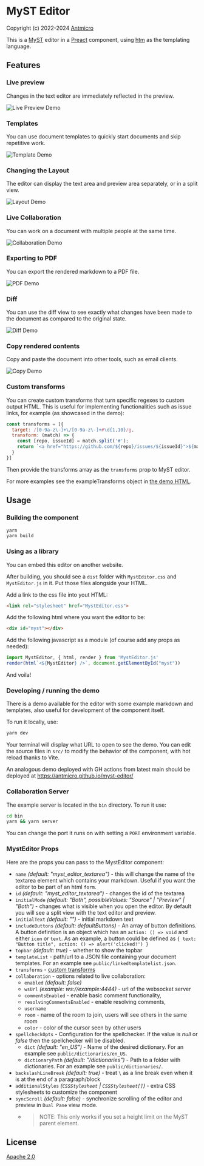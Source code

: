 # MyST Editor

Copyright (c) 2022-2024 [Antmicro](https://antmicro.com)

This is a [MyST](https://myst-parser.readthedocs.io/en/v0.16.0/) editor in a [Preact](https://preactjs.com/) component, using [htm](https://github.com/developit/htm) as the templating language.

## Features

### Live preview

Changes in the text editor are immediately reflected in the preview.

![Live Preview Demo](./assets/LivePreview.gif)

### Templates

You can use document templates to quickly start documents and skip repetitive work.

![Template Demo](./assets/TemplateDemo.gif)

### Changing the Layout

The editor can display the text area and preview area separately, or in a split view.

![Layout Demo](./assets/ViewChangeDemo.gif)

### Live Collaboration

You can work on a document with multiple people at the same time.

![Collaboration Demo](./assets/CollaborationDemo.gif)

### Exporting to PDF

You can export the rendered markdown to a PDF file.

![PDF Demo](./assets/PDFDemo.png)

### Diff

You can use the diff view to see exactly what changes have been made to the document as compared to the original state.

![Diff Demo](./assets/DiffDemo.png)

### Copy rendered contents

Copy and paste the document into other tools, such as email clients.

![Copy Demo](./assets/CopyDemo.png)

### Custom transforms

You can create custom transforms that turn specific regexes to custom output HTML.
This is useful for implementing functionalities such as issue links, for example (as showcased in the demo):

```js
const transforms = [{
  target: /[0-9a-z\-]+\/[0-9a-z\-]+#\d{1,10}/g,
  transform: (match) => {
    const [repo, issueId] = match.split('#');
    return `<a href="https://github.com/${repo}/issues/${issueId}">${match}</a>`
  }
}]
```

Then provide the transforms array as the `transforms` prop to MyST editor.

For more examples see the exampleTransforms object in [the demo HTML](src/index.html).

## Usage

### Building the component

```bash
yarn
yarn build
```

### Using as a library

You can embed this editor on another website.

After building, you should see a `dist` folder with `MystEditor.css` and `MystEditor.js` in it.
Put those files alongside your HTML.

Add a link to the css file into yout HTML:

```html
<link rel="stylesheet" href="MystEditor.css">
```

Add the following html where you want the editor to be:

```html
<div id="myst"></div>
```

Add the following javascript as a module (of course add any props as needed):

```js
import MystEditor, { html, render } from 'MystEditor.js'
render(html`<${MystEditor} />`, document.getElementById("myst"))
```

And voila!

### Developing / running the demo

There is a demo available for the editor with some example markdown and templates, also useful for development of the component itself.

To run it locally, use:

```bash
yarn dev
```

Your terminal will display what URL to open to see the demo.
You can edit the source files in `src/` to modify the behavior of the component, with hot reload thanks to Vite.

An analogous demo deployed with GH actions from latest main should be deployed at https://antmicro.github.io/myst-editor/

### Collaboration Server

The example server is located in the `bin` directory. To run it use:

```bash
cd bin
yarn && yarn server
```

You can change the port it runs on with setting a `PORT` environment variable.

### MystEditor Props

Here are the props you can pass to the MystEditor component:

- `name` *(default: "myst_editor_textarea")* - this will change the name of the textarea element which contains your markdown. Useful if you want the editor to be part of an html `form`.
- `id` *(default: "myst_editor_textarea")* - changes the id of the textarea
- `initialMode` *(default: "Both", possibleValues: "Source" | "Preview" | "Both")* - changes what is visible when you open the editor. By default you will see a split view with the text editor and preview.
- `initialText` *(default: "")* - initial markdown text
- `includeButtons` *(default: defaultButtons)* - An array of button definitions. A button definition is an object which has an `action: () => void` and either `icon` or `text`. As an example, a button could be defined as `{ text: "Button title", action: () => alert('clicked!') }`
- `topbar` *(default: true)* - whether to show the topbar
- `templateList` - path/url to a JSON file containing your document templates. For an example see `public/linkedtemplatelist.json`.
- `transforms` - [custom transforms](#custom-transforms)
- `collaboration` - options related to live collaboration:
  - `enabled` *(default: false)*
  - `wsUrl` *(example: ws://example:4444)* - url of the websocket server
  - `commentsEnabled` - enable basic comment functionality,
  - `resolvingCommentsEnabled` - enable resolving comments,
  - `username`
  - `room` - name of the room to join, users will see others in the same room
  - `color` - color of the cursor seen by other users
- `spellcheckOpts` - Configuration for the spellchecker. If the value is *null* or *false* then the spellchecker will be disabled.
  - `dict` *(default: "en_US")* - Name of the desired dictionary. For an example see `public/dictionaries/en_US`.
  - `dictionaryPath` *(default: "/dictionaries")*  - Path to a folder with dictionaries. For an example see `public/dictionaries/`.
- `backslashLineBreak` *(default: true)* - treat `\` as a line break even when it is at the end of a paragraph/block
- `additionalStyles` *(`CSSStylesheet` | `CSSStylesheet[]`)* - extra CSS stylesheets to customize the component
- `syncScroll` *(default: false)* - synchronize scrolling of the editor and preview in `Dual Pane` view mode.
  - > NOTE: This only works if you set a height limit on the MyST parent element.

## License

[Apache 2.0](./LICENSE)
